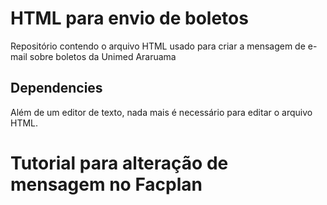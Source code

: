# HTML para envio de boletos
Repositório contendo o arquivo HTML usado para criar a mensagem de e-mail sobre boletos da Unimed Araruama

## Dependencies
Além de um editor de texto, nada mais é necessário para editar o arquivo HTML.

# Tutorial para alteração de mensagem no Facplan
